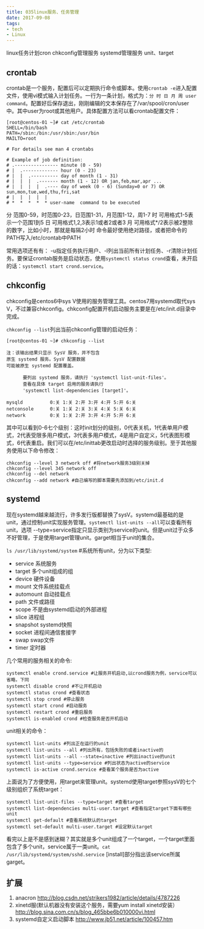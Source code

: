 ```yaml
---
title: 035linux服务、任务管理
date: 2017-09-08
tags:
- tech
- Linux
---
```


linux任务计划cron
chkconfig管理服务
systemd管理服务
unit、target

<!--more-->

## crontab
crontab是一个服务，配置后可以定期执行命令或脚本。使用`crontab -e`进入配置文件，使用vi模式输入计划任务。一行为一条计划，格式为：`分 时 日 月 周 user command`。配置好后保存退出，刚刚编辑的文本保存在了/var/spool/cron/user中。其中user为root或其他用户。具体配置方法可以看crontab配置文件：
```
[root@centos-01 ~]# cat /etc/crontab
SHELL=/bin/bash
PATH=/sbin:/bin:/usr/sbin:/usr/bin
MAILTO=root

# For details see man 4 crontabs

# Example of job definition:
# .---------------- minute (0 - 59)
# |  .------------- hour (0 - 23)
# |  |  .---------- day of month (1 - 31)
# |  |  |  .------- month (1 - 12) OR jan,feb,mar,apr ...
# |  |  |  |  .---- day of week (0 - 6) (Sunday=0 or 7) OR sun,mon,tue,wed,thu,fri,sat
# |  |  |  |  |
# *  *  *  *  * user-name  command to be executed
```
分 范围0-59，时范围0-23，日范围1-31，月范围1-12，周1-7
时 可用格式1-5表示一个范围1到5
日 可用格式1,2,3表示1或者2或者3
月 可用格式*/2表示被2整除的数字，比如小时，那就是每隔2小时
命令最好使用绝对路径，或者把命令的PATH写入/etc/crontab中PATH

常用选项还有有： -u指定任务执行用户、-l列出当前所有计划任务、-r清除计划任务。要保证crontab服务是启动状态，使用`systemctl status crond`查看，未开启的话：`systemctl start crond.service`。

## chkconfig
chkconfig是centos6中sys V使用的服务管理工具。centos7用systemd取代sys V，不过兼容chkconfig。chkconfig配置开机启动服务主要是在/etc/init.d目录中完成。

`chkconfig --list`列出当前chkconfig管理的启动任务：
```
[root@centos-01 ~]# chkconfig --list

注：该输出结果只显示 SysV 服务，并不包含
原生 systemd 服务。SysV 配置数据
可能被原生 systemd 配置覆盖。

      要列出 systemd 服务，请执行 'systemctl list-unit-files'。
      查看在具体 target 启用的服务请执行
      'systemctl list-dependencies [target]'。

mysqld         	0:关	1:关	2:开	3:开	4:开	5:开	6:关
netconsole     	0:关	1:关	2:关	3:关	4:关	5:关	6:关
network        	0:关	1:关	2:开	3:开	4:开	5:开	6:关
```
其中可以看到0-6七个级别：这时init划分的级别，0代表关机，1代表单用户模式，2代表受限多用户模式，3代表多用户模式，4是用户自定义，5代表图形模式，6代表重启。我们可以在/etc/inittab更改启动时选择的服务级别。至于其他服务使用以下命令修改：
```
chkconfig --level 3 network off #将network服务3级别关掉
chkconfig --level 345 network off
chkconfig --del network
chkconfig --add network #自己编写的脚本需要先添加到/etc/init.d
```

## systemd
现在systemd越来越流行，许多发行版都替换了sysV。systemd最基础的是unit，通过控制unit实现服务管理。`systemctl list-units --all`可以查看所有unit，选项 --type=service指定只显示类别为service的unit。但是unit过于众多不好管理，于是使用target管理unit。garget相当于unit的集合。

`ls /usr/lib/systemd/system` #系统所有unit，分为以下类型:
- service 系统服务
- target 多个unit组成的组
- device 硬件设备
- mount 文件系统挂载点
- automount 自动挂载点
- path 文件或路径
- scope 不是由systemd启动的外部进程
- slice 进程组
- snapshot systemd快照
- socket 进程间通信套接字
- swap  swap文件
- timer 定时器

几个常用的服务相关的命令:
```
systemctl enable crond.service #让服务开机启动,以crond服务为例，service可以省略，下同
systemctl disable crond #不让开机启动
systemctl status crond #查看状态
systemctl stop crond #停止服务
systemctl start crond #启动服务
systemctl restart crond #重启服务
systemctl is-enabled crond #检查服务是否开机启动
```
unit相关的命令：
```
systemctl list-units #列出正在运行的unit
systemctl list-units --all #列出所有，包括失败的或者inactive的
systemctl list-units --all --state=inactive #列出inactive的unit
systemctl list-units --type=service #列出状态为active的service
systemctl is-active crond.service #查看某个服务是否为active
```

上面说为了方便使用，用target来管理unit。systemd使用target参照sysV的七个级别组织了系统target：
```
systemctl list-unit-files --type=target #查看target
systemctl list-dependencies multi-user.target #查看指定target下面有哪些unit
systemctl get-default #查看系统默认的target
systemctl set-default multi-user.target #设定默认target
```

看完以上是不是感到迷糊？其实就是多个unit组成了一个target，一个target里面包含了多个unit，service属于一类unit。`cat /usr/lib/systemd/system/sshd.service` [install]部分指出该service所属garget。

## 扩展
1. anacron  http://blog.csdn.net/strikers1982/article/details/4787226
2. xinetd服(默认机器没有安装这个服务，需要yum install xinetd安装） http://blog.sina.com.cn/s/blog_465bbe6b010000vi.html
3. systemd自定义启动脚本  http://www.jb51.net/article/100457.htm
